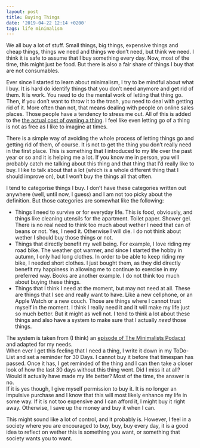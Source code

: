 ```yaml
---
layout: post
title: Buying Things
date: '2019-04-22 12:14 +0200'
tags: life minimalism
---
```


We all buy a lot of stuff. Small things, big things, expensive things and cheap things, things we need and things we don’t need, but think we need. I think it is safe to assume that I buy something every day. Now, most of the time, this might just be food. But there is also a fair share of things I buy that are not consumables.

Ever since I started to learn about minimalism, I try to be mindful about what I buy. It is hard do identify things that you don’t need anymore and get rid of them. It is work. You need to do the mental work of letting that thing go. Then, if you don’t want to throw it to the trash, you need to deal with getting rid of it. More often than not, that means dealing with people on online sales places. Those people have a tendency to stress me out. All of this is added to the [the actual cost of owning a thing](https://www.theminimalists.com/cost/). I feel like even letting go of a thing is not as free as I like to imagine at times.

There is a simple way of avoiding the whole process of letting things go and getting rid of them, of course. It is not to get the thing you don’t really need in the first place. This is something that I introduced to my life over the past year or so and it is helping me a lot. If you know me in person, you will probably catch me talking about this thing and that thing that I’d really like to buy. I like to talk about that a lot (which is a whole different thing that I should improve on), but I won’t buy the things all that often.

I tend to categorise things I buy. I don’t have these categories written out anywhere (well, until now, I guess) and I am not too picky about the definition. But those categories are somewhat like the following:

- Things I need to survive or for everyday life. This is food, obviously, and things like cleaning utensils for the apartment. Toilet paper. Shower gel. There is no real need to think too much about wether I need that can of beans or not. Yes, I need it. Otherwise I will die. I do not think about wether I should buy those things or not.
- Things that directly benefit my well being. For example, I love riding my road bike. The weather got warmer, and since I started the hobby in autumn, I only had long clothes. In order to be able to keep riding my bike, I needed short clothes. I just bought them, as they did directly benefit my happiness in allowing me to continue to exercise in my preferred way. Books are another example. I do not think too much about buying these things.
- Things that I think I need at the moment, but may not need at all. These are things that I see and really want to have. Like a new cellphone, or an Apple Watch or a new couch. Those are things where I cannot trust myself in the moment. I think I really need it and it will make my life just so much better. But it might as well not. I tend to think a lot about these things and also have a system to make sure that I actually _need_ those things.

The system is taken from (I think) an [episode of The Minimalists Podacst](https://www.theminimalists.com/podcast/) and adapted for my needs.  
When ever I get this feeling that I need a thing, I write it down in my ToDo-List and set a reminder for 30 Days. I cannot buy it before that timespan has passed. Once it has, I get reminded of the thing and I can then take a closer look of how the last 30 days without this thing went. Did I miss it at all? Would it actually have made my life better? Most of the time, the answer is no.  
If it is yes though, I give myself permission to buy it. It is no longer an impulsive purchase and I know that this will most likely enhance my life in some way. If it is not too expensive and I can afford it, I might buy it right away. Otherwise, I save up the money and buy it when I can.

This might sound like a lot of control, and it probably is. However, I feel in a society where you are encouraged to buy, buy, buy every day, it is a good idea to reflect on wether this is something you want, or something that society wants you to want.
